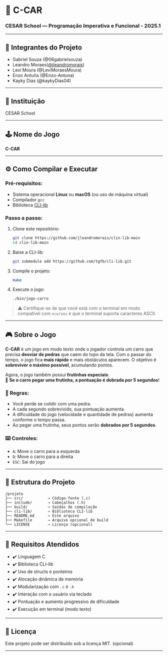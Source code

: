 # 🚗 C-CAR

### CESAR School — Programação Imperativa e Funcional - 2025.1

---

## 👥 Integrantes do Projeto

- Gabriel Souza (@06gabrielsouza)
- Leandro Moraes([@jleandromorais](https://github.com/jleandromorais))
- Levi Moura (@LeviMoraesMoura)
- Enzo Antuña (@Enzo-Antuna)
- Kayky Dias (@kaykyDias04)

---

## 🏫 Instituição

CESAR School

---

## 🕹️ Nome do Jogo

**C-CAR**

---

## ⚙️ Como Compilar e Executar

### Pré-requisitos:

- Sistema operacional **Linux** ou **macOS** (ou uso de máquina virtual)
- Compilador `gcc`
- Biblioteca [CLI-lib](https://github.com/tgfb/cli-lib)

### Passo a passo:

1. Clone este repositório:

   ```bash
   git clone https://github.com/jleandromorais/clin-lib-main
   cd clin-lib-main
   ```

2. Baixe a CLI-lib:

   ```bash
   git submodule add https://github.com/tgfb/cli-lib.git
   ```

3. Compile o projeto:

   ```bash
   make
   ```

4. Execute o jogo:

   ```bash
   ./bin/jogo-carro
   ```

> ⚠️ Certifique-se de que você está com o terminal em modo compatível com `ncurses` e que o terminal suporta caracteres ASCII.

---

## 🎮 Sobre o Jogo

**C-CAR** é um jogo em modo texto onde o jogador controla um carro que precisa **desviar de pedras** que caem do topo da tela. Com o passar do tempo, o jogo fica **mais rápido** e mais obstáculos aparecem. O objetivo é **sobreviver o máximo possível**, acumulando pontos.

Agora, o jogo também possui **frutinhas especiais**:  
🍓 **Se o carro pegar uma frutinha, a pontuação é dobrada por 5 segundos**!


### 🎯 Regras:

* Você perde se colidir com uma pedra.
* A cada segundo sobrevivido, sua pontuação aumenta.
* A dificuldade do jogo (velocidade e quantidade de pedras) aumenta conforme o tempo passa.
* Ao pegar uma frutinha, seus pontos serão **dobrados por 5 segundos**.

### ⌨️ Controles:

* `A`: Move o carro para a esquerda
* `D`: Move o carro para a direita
* `ESC`: Sai do jogo

---

## 📁 Estrutura do Projeto

```
/projeto
├── src/           → Código-fonte (.c)
├── include/       → Cabeçalhos (.h)
├── build/         → Saídas de compilação
├── cli-lib/       → Biblioteca CLI-lib
├── README.md      → Este arquivo
├── Makefile       → Arquivo opcional de build
└── LICENSE        → Licença (opcional)
```

---

## 📌 Requisitos Atendidos

* ✔️ Linguagem C
* ✔️ Biblioteca CLI-lib
* ✔️ Uso de structs e ponteiros
* ✔️ Alocação dinâmica de memória
* ✔️ Modularização com `.c` e `.h`
* ✔️ Interação com o usuário via teclado
* ✔️ Pontuação e aumento progressivo de dificuldade
* ✔️ Execução em terminal (modo texto)

---

## 📝 Licença

Este projeto pode ser distribuído sob a licença MIT. (opcional)

---
